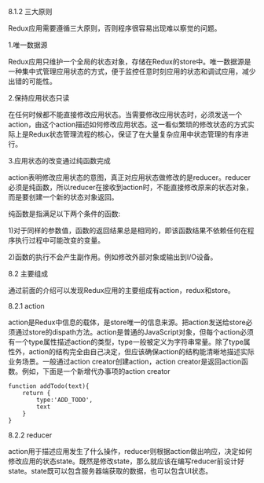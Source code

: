 8.1.2 三大原则

Redux应用需要遵循三大原则，否则程序很容易出现难以察觉的问题。

1.唯一数据源

Redux应用只维护一个全局的状态对象，存储在Redux的store中。唯一数据源是一种集中式管理应用状态的方式，便于监控任意时刻应用的状态和调试应用，减少出错的可能性。

2.保持应用状态只读

在任何时候都不能直接修改应用状态。当需要修改应用状态时，必须发送一个action，由这个action描述如何修改应用状态。这一看似繁琐的修改状态的方式实际上是Redux状态管理流程的核心，保证了在大量复杂应用中状态管理的有序进行。

3.应用状态的改变通过纯函数完成

action表明修改应用状态的意图，真正对应用状态做修改的是reducer。reducer必须是纯函数，所以reducer在接收到action时，不能直接修改原来的状态对象，而是要创建一个新的状态对象返回。

纯函数是指满足以下两个条件的函数:

1)对于同样的参数值，函数的返回结果总是相同的，即该函数结果不依赖任何在程序执行过程中可能改变的变量。

2)函数的执行不会产生副作用。例如修改外部对象或输出到I/O设备。

8.2 主要组成

通过前面的介绍可以发现Redux应用的主要组成有action，redux和store。

8.2.1 action

action是Redux中信息的载体，是store唯一的信息来源。把action发送给store必须通过store的dispath方法。action是普通的JavaScript对象，但每个action必须有一个type属性描述action的类型，type一般被定义为字符串常量。除了type属性外，action的结构完全由自己决定，但应该确保action的结构能清晰地描述实际业务场景。一般通过action creator创建action，action creator是返回action函数。例如，下面是一个新增代办事项的action creator

	function addTodo(text){
	    return {
	        type:'ADD_TODO',
	        text
	    }
	}

8.2.2 reducer

action用于描述应用发生了什么操作，reducer则根据action做出响应，决定如何修改应用的状态state。既然是修改state，那么就应该在编写reducer前设计好state。state既可以包含服务器端获取的数据，也可以包含UI状态。